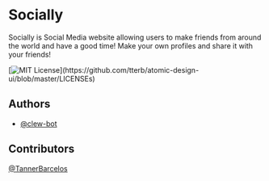 
# Socially

Socially is Social Media website allowing users to make friends from around the world and have a good time! Make your own profiles and share it with your friends! 

[![MIT License](https://img.shields.io/apm/l/atomic-design-ui.svg?)](https://github.com/tterb/atomic-design-ui/blob/master/LICENSEs)


## Authors

- [@clew-bot](https://www.github.com/clew-bot)

## Contributors
[@TannerBarcelos](https://github.com/TannerBarcelos)

